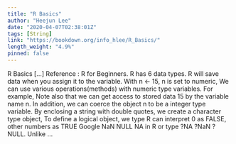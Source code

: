 ```yaml
---
title: "R Basics"
author: "Heejun Lee"
date: "2020-04-07T02:38:01Z"
tags: [String]
link: "https://bookdown.org/info_hlee/R_Basics/"
length_weight: "4.9%"
pinned: false
---
```


R Basics [...] Reference : R for Beginners. R has 6 data types. R will save data when you assign it to the variable. With n <- 15, n is set to numeric, We can use various operations(methods) with numeric type variables. For example, Note also that we can get access to stored data 15 by the variable name n. In addition, we can coerce the object n to be a integer type variable. By enclosing a string with double quotes, we create a character type object, To define a logical object, we type R can interpret 0 as FALSE, other numbers as TRUE Google NaN NULL NA in R or type ?NA ?NaN ?NULL. Unlike ...
